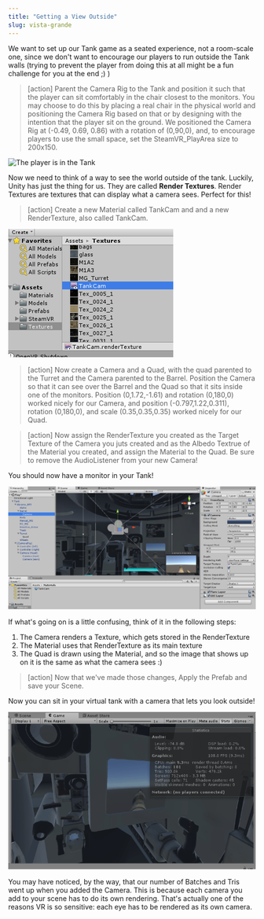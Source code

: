 ```yaml
---
title: "Getting a View Outside"
slug: vista-grande
---
```


We want to set up our Tank game as a seated experience, not a room-scale one, since we don't want to encourage our players to run outside the Tank walls (trying to prevent the player from doing this at all might be a fun challenge for you at the end ;) )

>[action]
>Parent the Camera Rig to the Tank and position it such that the player can sit comfortably in the chair closest to the monitors. You may choose to do this by placing a real chair in the physical world and positioning the Camera Rig based on that or by designing with the intention that the player sit on the ground. We positioned the Camera Rig at (-0.49, 0.69, 0.86) with a rotation of (0,90,0), and, to encourage players to use the small space, set the SteamVR_PlayArea size to 200x150.

![The player is in the Tank](../media/Animation3.gif)

Now we need to think of a way to see the world outside of the tank. Luckily, Unity has just the thing for us. They are called **Render Textures**. Render Textures are textures that can display what a camera sees. Perfect for this!

>[action]
>Create a new Material called TankCam and and a new RenderTexture, also called TankCam.

![A new RenderTexture](../media/Capture13.png)

>[action]
>Now create a Camera and a Quad, with the quad parented to the Turret and the Camera parented to the Barrel. Position the Camera so that it can see over the Barrel and the Quad so that it sits inside one of the monitors. Position (0,1.72,-1.61) and rotation (0,180,0) worked nicely for our Camera, and position (-0.797,1.22,0.311), rotation (0,180,0), and scale (0.35,0.35,0.35) worked nicely for our Quad.

>[action]
>Now assign the RenderTexture you created as the Target Texture of the Camera you juts created and as the Albedo Textrue of the Material you created, and assign the Material to the Quad. Be sure to remove the AudioListener from your new Camera!

You should now have a monitor in your Tank!

![The texture Rendered](../media/Capture14.png)

If what's going on is a little confusing, think of it in the following steps:
1. The Camera renders a Texture, which gets stored in the RenderTexture
1. The Material uses that RenderTexture as its main texture
1. The Quad is drawn using the Material, and so the image that shows up on it is the same as what the camera sees :)

>[action]
>Now that we've made those changes, Apply the Prefab and save your Scene.

Now you can sit in your virtual tank with a camera that lets you look outside!

![A virtual world outside](../media/Animation4.gif)

You may have noticed, by the way, that our number of Batches and Tris went up when you added the Camera. This is because each camera you add to your scene has to do its own rendering. That's actually one of the reasons VR is so sensitive: each eye has to be rendered as its own camera.
